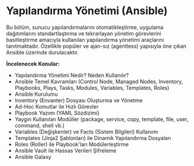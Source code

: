 # Yapılandırma Yönetimi (Ansible)

Bu bölüm, sunucu yapılandırmalarını otomatikleştirme, uygulama dağıtımlarını standartlaştırma ve tekrarlayan yönetim görevlerini basitleştirme amacıyla kullanılan yapılandırma yönetimi araçlarını tanıtmaktadır. Özellikle popüler ve ajan-sız (agentless) yapısıyla öne çıkan Ansible üzerinde durulacaktır.

**İncelenecek Konular:**

*   Yapılandırma Yönetimi Nedir? Neden Kullanılır?
*   Ansible Temel Kavramları (Control Node, Managed Nodes, Inventory, Playbooks, Plays, Tasks, Modules, Variables, Templates, Roles)
*   Ansible Kurulumu
*   Inventory (Envanter) Dosyası Oluşturma ve Yönetme
*   Ad-Hoc Komutlar ile Hızlı Görevler
*   Playbook Yazımı (YAML Sözdizimi)
*   Yaygın Kullanılan Modüller (package, service, copy, template, file, user, command, shell vb.)
*   Variables (Değişkenler) ve Facts (Sistem Bilgileri) Kullanımı
*   Templates (Jinja2 Şablonları) ile Dinamik Yapılandırma Dosyaları
*   Roles (Roller) ile Playbook'ları Modülerleştirme
*   Ansible Vault ile Hassas Verileri Şifreleme
*   Ansible Galaxy
